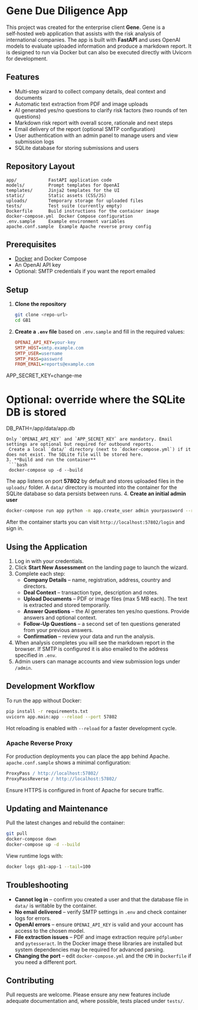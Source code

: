 # Gene Due Diligence App

This project was created for the enterprise client **Gene**. Gene is a self‑hosted web application that assists with the risk analysis of international companies. The app is built with **FastAPI** and uses OpenAI models to evaluate uploaded information and produce a markdown report. It is designed to run via Docker but can also be executed directly with Uvicorn for development.

## Features

- Multi‑step wizard to collect company details, deal context and documents
- Automatic text extraction from PDF and image uploads
- AI generated yes/no questions to clarify risk factors (two rounds of ten questions)
- Markdown risk report with overall score, rationale and next steps
- Email delivery of the report (optional SMTP configuration)
- User authentication with an admin panel to manage users and view submission logs
- SQLite database for storing submissions and users

## Repository Layout

```
app/            FastAPI application code
models/         Prompt templates for OpenAI
templates/      Jinja2 templates for the UI
static/         Static assets (CSS/JS)
uploads/        Temporary storage for uploaded files
tests/          Test suite (currently empty)
Dockerfile      Build instructions for the container image
docker-compose.yml  Docker Compose configuration
.env.sample     Example environment variables
apache.conf.sample  Example Apache reverse proxy config
```

## Prerequisites

- [Docker](https://docs.docker.com/get-docker/) and Docker Compose
- An OpenAI API key
- Optional: SMTP credentials if you want the report emailed

## Setup

1. **Clone the repository**
   ```bash
   git clone <repo-url>
   cd GB1
   ```
2. **Create a `.env` file** based on `.env.sample` and fill in the required values:
   ```ini
   OPENAI_API_KEY=your-key
   SMTP_HOST=smtp.example.com
   SMTP_USER=username
   SMTP_PASS=password
   FROM_EMAIL=reports@example.com
  APP_SECRET_KEY=change-me
  # Optional: override where the SQLite DB is stored
  DB_PATH=/app/data/app.db
  ```
  Only `OPENAI_API_KEY` and `APP_SECRET_KEY` are mandatory. Email settings are optional but required for outbound reports.
   Create a local `data/` directory (next to `docker-compose.yml`) if it does not exist. The SQLite file will be stored here.
3. **Build and run the container**
   ```bash
   docker-compose up -d --build
   ```
   The app listens on port **57802** by default and stores uploaded files in the `uploads/` folder. A `data/` directory is mounted into the container for the SQLite database so data persists between runs.
4. **Create an initial admin user**
   ```bash
   docker-compose run app python -m app.create_user admin yourpassword --role admin
   ```
   After the container starts you can visit `http://localhost:57802/login` and sign in.

## Using the Application

1. Log in with your credentials.
2. Click **Start New Assessment** on the landing page to launch the wizard.
3. Complete each step:
   - **Company Details** &ndash; name, registration, address, country and directors.
   - **Deal Context** &ndash; transaction type, description and notes.
   - **Upload Documents** &ndash; PDF or image files (max 5&nbsp;MB each). The text is extracted and stored temporarily.
   - **Answer Questions** &ndash; the AI generates ten yes/no questions. Provide answers and optional context.
   - **Follow-Up Questions** &ndash; a second set of ten questions generated from your previous answers.
   - **Confirmation** &ndash; review your data and run the analysis.
4. When analysis completes you will see the markdown report in the browser. If SMTP is configured it is also emailed to the address specified in `.env`.
5. Admin users can manage accounts and view submission logs under `/admin`.

## Development Workflow

To run the app without Docker:
```bash
pip install -r requirements.txt
uvicorn app.main:app --reload --port 57802
```
Hot reloading is enabled with `--reload` for a faster development cycle.

### Apache Reverse Proxy

For production deployments you can place the app behind Apache. `apache.conf.sample` shows a minimal configuration:
```apache
ProxyPass / http://localhost:57802/
ProxyPassReverse / http://localhost:57802/
```
Ensure HTTPS is configured in front of Apache for secure traffic.

## Updating and Maintenance

Pull the latest changes and rebuild the container:
```bash
git pull
docker-compose down
docker-compose up -d --build
```
View runtime logs with:
```bash
docker logs gb1-app-1 --tail=100
```

## Troubleshooting

- **Cannot log in** &ndash; confirm you created a user and that the database file in `data/` is writable by the container.
- **No email delivered** &ndash; verify SMTP settings in `.env` and check container logs for errors.
- **OpenAI errors** &ndash; ensure `OPENAI_API_KEY` is valid and your account has access to the chosen model.
- **File extraction issues** &ndash; PDF and image extraction require `pdfplumber` and `pytesseract`. In the Docker image these libraries are installed but system dependencies may be required for advanced parsing.
- **Changing the port** &ndash; edit `docker-compose.yml` and the `CMD` in `Dockerfile` if you need a different port.

## Contributing

Pull requests are welcome. Please ensure any new features include adequate documentation and, where possible, tests placed under `tests/`.

